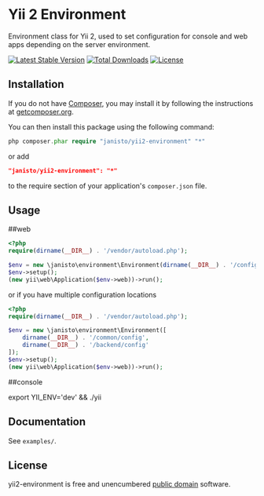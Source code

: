 Yii 2 Environment
================

Environment class for Yii 2, used to set configuration for console and web apps depending on the server environment.

[![Latest Stable Version](https://poser.pugx.org/janisto/yii2-environment/v/stable.svg)](https://packagist.org/packages/janisto/yii2-environment)
[![Total Downloads](https://poser.pugx.org/janisto/yii2-environment/downloads.svg)](https://packagist.org/packages/janisto/yii2-environment)
[![License](https://poser.pugx.org/janisto/yii2-environment/license.svg)](https://packagist.org/packages/janisto/yii2-environment)

Installation
------------

If you do not have [Composer](http://getcomposer.org/), you may install it by following the instructions
at [getcomposer.org](http://getcomposer.org/doc/00-intro.md#installation-nix).

You can then install this package using the following command:

```php
php composer.phar require "janisto/yii2-environment" "*"
```
or add

```json
"janisto/yii2-environment": "*"
```

to the require section of your application's `composer.json` file.

Usage
-----

##web

```php
<?php
require(dirname(__DIR__) . '/vendor/autoload.php');

$env = new \janisto\environment\Environment(dirname(__DIR__) . '/config');
$env->setup();
(new yii\web\Application($env->web))->run();
```

or if you have multiple configuration locations

```php
<?php
require(dirname(__DIR__) . '/vendor/autoload.php');

$env = new \janisto\environment\Environment([
    dirname(__DIR__) . '/common/config',
    dirname(__DIR__) . '/backend/config'
]);
$env->setup();
(new yii\web\Application($env->web))->run();
```

##console

export YII_ENV='dev' && ./yii

Documentation
-------------

See `examples/`.

License
-------

yii2-environment is free and unencumbered [public domain][Unlicense] software.

[Unlicense]: http://unlicense.org/